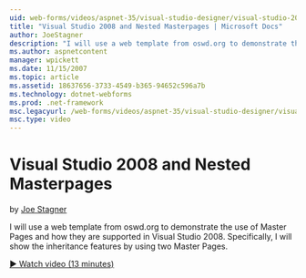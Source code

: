 ```yaml
---
uid: web-forms/videos/aspnet-35/visual-studio-designer/visual-studio-2008-and-nested-masterpages
title: "Visual Studio 2008 and Nested Masterpages | Microsoft Docs"
author: JoeStagner
description: "I will use a web template from oswd.org to demonstrate the use of Master Pages and how they are supported in Visual Studio 2008. Specifically, I will show th..."
ms.author: aspnetcontent
manager: wpickett
ms.date: 11/15/2007
ms.topic: article
ms.assetid: 18637656-3733-4549-b365-94652c596a7b
ms.technology: dotnet-webforms
ms.prod: .net-framework
msc.legacyurl: /web-forms/videos/aspnet-35/visual-studio-designer/visual-studio-2008-and-nested-masterpages
msc.type: video
---
```

Visual Studio 2008 and Nested Masterpages
====================
by [Joe Stagner](https://github.com/JoeStagner)

I will use a web template from oswd.org to demonstrate the use of Master Pages and how they are supported in Visual Studio 2008. Specifically, I will show the inheritance features by using two Master Pages.

[&#9654; Watch video (13 minutes)](https://channel9.msdn.com/Blogs/ASP-NET-Site-Videos/visual-studio-2008-and-nested-masterpages)
